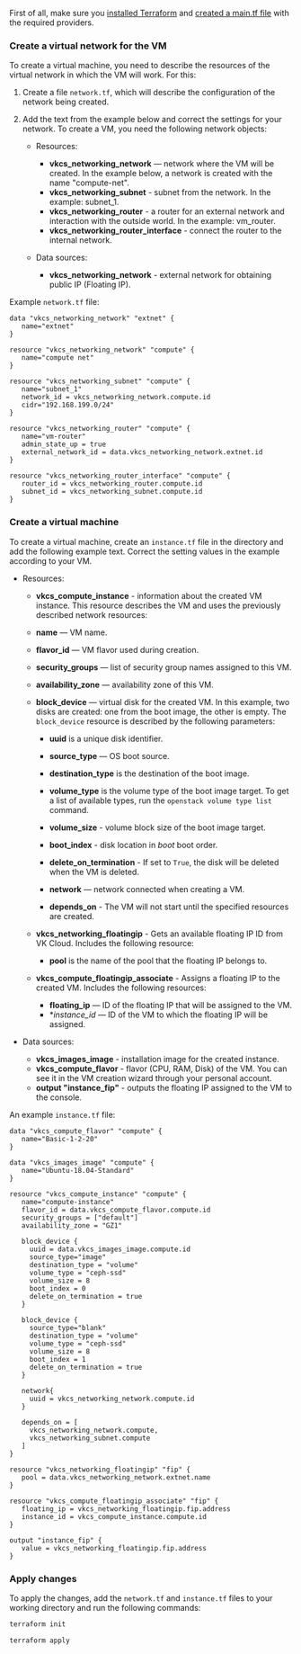<warn>

First of all, make sure you [installed Terraform](../../quick-start/preparation) and [created a main.tf file](../../quick-start/configuration) with the required providers.

</warn>

### Create a virtual network for the VM

To create a virtual machine, you need to describe the resources of the virtual network in which the VM will work. For this:

1. Create a file `network.tf`, which will describe the configuration of the network being created.
2. Add the text from the example below and correct the settings for your network. To create a VM, you need the following network objects:

    - Resources:

      - **vkcs_networking_network** — network where the VM will be created. In the example below, a network is created with the name "compute-net".
      - **vkcs_networking_subnet** - subnet from the network. In the example: subnet_1.
      - **vkcs_networking_router** - a router for an external network and interaction with the outside world. In the example: vm_router.
      - **vkcs_networking_router_interface** - connect the router to the internal network.

    - Data sources:

      - **vkcs_networking_network** - external network for obtaining public IP (Floating IP).

Example `network.tf` file:

```hcl
data "vkcs_networking_network" "extnet" {
   name="extnet"
}

resource "vkcs_networking_network" "compute" {
   name="compute net"
}

resource "vkcs_networking_subnet" "compute" {
   name="subnet_1"
   network_id = vkcs_networking_network.compute.id
   cidr="192.168.199.0/24"
}

resource "vkcs_networking_router" "compute" {
   name="vm-router"
   admin_state_up = true
   external_network_id = data.vkcs_networking_network.extnet.id
}

resource "vkcs_networking_router_interface" "compute" {
   router_id = vkcs_networking_router.compute.id
   subnet_id = vkcs_networking_subnet.compute.id
}
```

### Create a virtual machine

To create a virtual machine, create an `instance.tf` file in the directory and add the following example text. Correct the setting values in the example according to your VM.

- Resources:

  - **vkcs_compute_instance** - information about the created VM instance. This resource describes the VM and uses the previously described network resources:

  - **name** — VM name.
  - **flavor_id** — VM flavor used during creation.
  - **security_groups** — list of security group names assigned to this VM.
  - **availability_zone** — availability zone of this VM.
  - **block_device** — virtual disk for the created VM. In this example, two disks are created: one from the boot image, the other is empty. The `block_device` resource is described by the following parameters:

    - **uuid** is a unique disk identifier.
    - **source_type** — OS boot source.
    - **destination_type** is the destination of the boot image.
    - **volume_type** is the volume type of the boot image target. To get a list of available types, run the `openstack volume type list` command.
    - **volume_size** - volume block size of the boot image target.
    - **boot_index** - disk location in *boot* boot order.
    - **delete_on_termination** - If set to `True`, the disk will be deleted when the VM is deleted.

    - **network** — network connected when creating a VM.
    - **depends_on** - The VM will not start until the specified resources are created.

  - **vkcs_networking_floatingip** - Gets an available floating IP ID from VK Cloud. Includes the following resource:

    - **pool** is the name of the pool that the floating IP belongs to.

  - **vkcs_compute_floatingip_associate** - Assigns a floating IP to the created VM. Includes the following resources:

    - **floating_ip** — ID of the floating IP that will be assigned to the VM.
    - **instance_id* — ID of the VM to which the floating IP will be assigned.

- Data sources:

  - **vkcs_images_image** - installation image for the created instance.
  - **vkcs_compute_flavor** - flavor (CPU, RAM, Disk) of the VM. You can see it in the VM creation wizard through your personal account.
  - **output "instance_fip"** - outputs the floating IP assigned to the VM to the console.

An example `instance.tf` file:

```hcl
data "vkcs_compute_flavor" "compute" {
   name="Basic-1-2-20"
}

data "vkcs_images_image" "compute" {
   name="Ubuntu-18.04-Standard"
}

resource "vkcs_compute_instance" "compute" {
   name="compute-instance"
   flavor_id = data.vkcs_compute_flavor.compute.id
   security_groups = ["default"]
   availability_zone = "GZ1"

   block_device {
     uuid = data.vkcs_images_image.compute.id
     source_type="image"
     destination_type = "volume"
     volume_type = "ceph-ssd"
     volume_size = 8
     boot_index = 0
     delete_on_termination = true
   }

   block_device {
     source_type="blank"
     destination_type = "volume"
     volume_type = "ceph-ssd"
     volume_size = 8
     boot_index = 1
     delete_on_termination = true
   }

   network{
     uuid = vkcs_networking_network.compute.id
   }

   depends_on = [
     vkcs_networking_network.compute,
     vkcs_networking_subnet.compute
   ]
}

resource "vkcs_networking_floatingip" "fip" {
   pool = data.vkcs_networking_network.extnet.name
}

resource "vkcs_compute_floatingip_associate" "fip" {
   floating_ip = vkcs_networking_floatingip.fip.address
   instance_id = vkcs_compute_instance.compute.id
}

output "instance_fip" {
   value = vkcs_networking_floatingip.fip.address
}
```

### Apply changes

To apply the changes, add the `network.tf` and `instance.tf` files to your working directory and run the following commands:

```bash
terraform init
```
```bash
terraform apply
```
